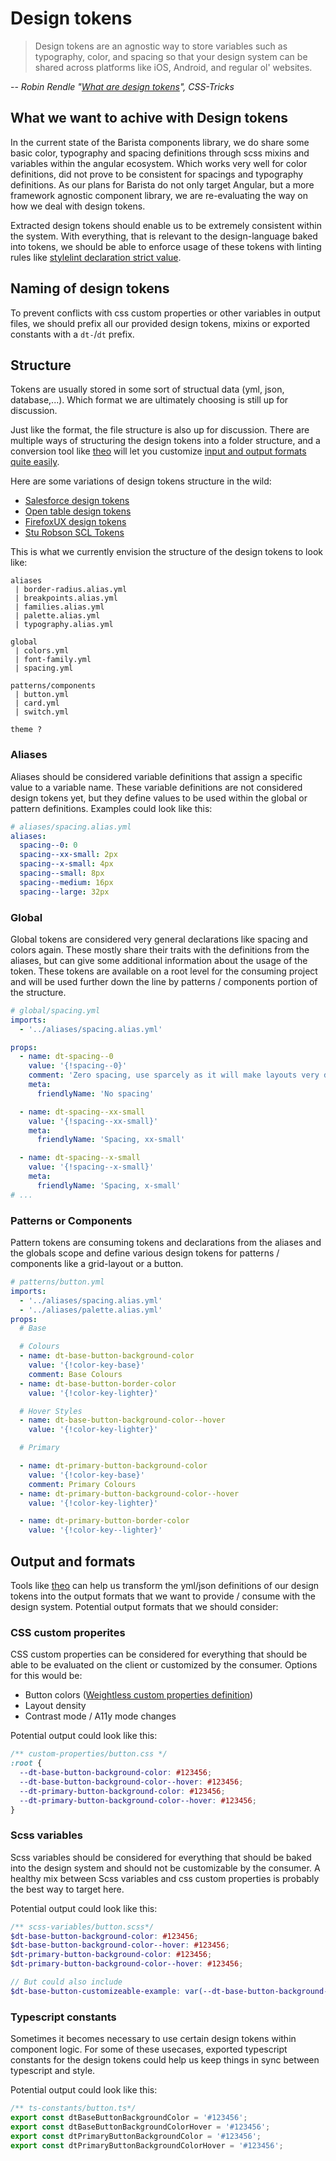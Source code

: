 # Design tokens

> Design tokens are an agnostic way to store variables such as typography,
> color, and spacing so that your design system can be shared across platforms
> like iOS, Android, and regular ol' websites.

-- <cite>Robin Rendle "[What are design tokens]", CSS-Tricks</cite>

## What we want to achive with Design tokens

In the current state of the Barista components library, we do share some basic
color, typography and spacing definitions through scss mixins and variables
within the angular ecosystem. Which works very well for color definitions, did
not prove to be consistent for spacings and typography definitions. As our plans
for Barista do not only target Angular, but a more framework agnostic component
library, we are re-evaluating the way on how we deal with design tokens.

Extracted design tokens should enable us to be extremely consistent within the
system. With everything, that is relevant to the design-language baked into
tokens, we should be able to enforce usage of these tokens with linting rules
like [stylelint declaration strict value].

## Naming of design tokens

To prevent conflicts with css custom properties or other variables in output
files, we should prefix all our provided design tokens, mixins or exported
constants with a `dt-`/`dt` prefix.

## Structure

Tokens are usually stored in some sort of structual data (yml, json,
database,...). Which format we are ultimately choosing is still up for
discussion.

Just like the format, the file structure is also up for discussion. There are
multiple ways of structuring the design tokens into a folder structure, and a
conversion tool like [theo] will let you customize
[input and output formats quite easily](#output-and-formats).

Here are some variations of design tokens structure in the wild:

- [Salesforce design tokens]
- [Open table design tokens]
- [FirefoxUX design tokens]
- [Stu Robson SCL Tokens]

This is what we currently envision the structure of the design tokens to look
like:

```
aliases
 | border-radius.alias.yml
 | breakpoints.alias.yml
 | families.alias.yml
 | palette.alias.yml
 | typography.alias.yml

global
 | colors.yml
 | font-family.yml
 | spacing.yml

patterns/components
 | button.yml
 | card.yml
 | switch.yml

theme ?
```

### Aliases

Aliases should be considered variable definitions that assign a specific value
to a variable name. These variable definitions are not considered design tokens
yet, but they define values to be used within the global or pattern definitions.
Examples could look like this:

```yml
# aliases/spacing.alias.yml
aliases:
  spacing--0: 0
  spacing--xx-small: 2px
  spacing--x-small: 4px
  spacing--small: 8px
  spacing--medium: 16px
  spacing--large: 32px
```

### Global

Global tokens are considered very general declarations like spacing and colors
again. These mostly share their traits with the definitions from the aliases,
but can give some additional information about the usage of the token. These
tokens are available on a root level for the consuming project and will be used
further down the line by patterns / components portion of the structure.

```yml
# global/spacing.yml
imports:
  - '../aliases/spacing.alias.yml'

props:
  - name: dt-spacing--0
    value: '{!spacing--0}'
    comment: 'Zero spacing, use sparcely as it will make layouts very dense'
    meta:
      friendlyName: 'No spacing'

  - name: dt-spacing--xx-small
    value: '{!spacing--xx-small}'
    meta:
      friendlyName: 'Spacing, xx-small'

  - name: dt-spacing--x-small
    value: '{!spacing--x-small}'
    meta:
      friendlyName: 'Spacing, x-small'
# ...
```

### Patterns or Components

Pattern tokens are consuming tokens and declarations from the aliases and the
globals scope and define various design tokens for patterns / components like a
grid-layout or a button.

```yml
# patterns/button.yml
imports:
  - '../aliases/spacing.alias.yml'
  - '../aliases/palette.alias.yml'
props:
  # Base

  # Colours
  - name: dt-base-button-background-color
    value: '{!color-key-base}'
    comment: Base Colours
  - name: dt-base-button-border-color
    value: '{!color-key-lighter}'

  # Hover Styles
  - name: dt-base-button-background-color--hover
    value: '{!color-key-lighter}'

  # Primary

  - name: dt-primary-button-background-color
    value: '{!color-key-base}'
    comment: Primary Colours
  - name: dt-primary-button-background-color--hover
    value: '{!color-key-lighter}'

  - name: dt-primary-button-border-color
    value: '{!color-key--lighter}'
```

## Output and formats

Tools like [theo] can help us transform the yml/json definitions of our design
tokens into the output formats that we want to provide / consume with the design
system. Potential output formats that we should consider:

### CSS custom properites

CSS custom properties can be considered for everything that should be able to be
evaluated on the client or customized by the consumer. Options for this would
be:

- Button colors ([Weightless custom properties definition])
- Layout density
- Contrast mode / A11y mode changes

Potential output could look like this:

```css
/** custom-properties/button.css */
:root {
  --dt-base-button-background-color: #123456;
  --dt-base-button-background-color--hover: #123456;
  --dt-primary-button-background-color: #123456;
  --dt-primary-button-background-color--hover: #123456;
}
```

### Scss variables

Scss variables should be considered for everything that should be baked into the
design system and should not be customizable by the consumer. A healthy mix
between Scss variables and css custom properties is probably the best way to
target here.

Potential output could look like this:

```scss
/** scss-variables/button.scss*/
$dt-base-button-background-color: #123456;
$dt-base-button-background-color--hover: #123456;
$dt-primary-button-background-color: #123456;
$dt-primary-button-background-color--hover: #123456;

// But could also include
$dt-base-button-customizeable-example: var(--dt-base-button-background-color);
```

### Typescript constants

Sometimes it becomes necessary to use certain design tokens within component
logic. For some of these usecases, exported typescript constants for the design
tokens could help us keep things in sync between typescript and style.

Potential output could look like this:

```ts
/** ts-constants/button.ts*/
export const dtBaseButtonBackgroundColor = '#123456';
export const dtBaseButtonBackgroundColorHover = '#123456';
export const dtPrimaryButtonBackgroundColor = '#123456';
export const dtPrimaryButtonBackgroundColorHover = '#123456';
```

[what are design tokens]: https://css-tricks.com/what-are-design-tokens/
[theo]: https://github.com/salesforce-ux/theo
[stylelint declaration strict value]:
  https://github.com/AndyOGo/stylelint-declaration-strict-value
[stu robson scl tokens]:
  https://github.com/sturobson/SCL/tree/b22d4dfc6998a91c50d241ecc6ad379718571953/Design-Tokens
[salesforce design tokens]:
  https://github.com/salesforce-ux/design-system/tree/master/design-tokens
[open table design tokens]:
  https://github.com/opentable/design-tokens/tree/master/OTKit
[firefoxux design tokens]: https://github.com/FirefoxUX/design-tokens
[weightless custom properties definition]:
  https://github.com/andreasbm/weightless/blob/6c7965981752e85206d9da459110b2dddeecf9ec/src/lib/button/button.ts#L23-L46
